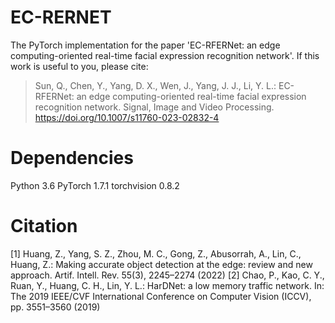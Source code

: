 # EC-RERNET
The PyTorch implementation for the paper 'EC-RFERNet: an edge computing-oriented real-time facial expression recognition network'.
If this work is useful to you, please cite:
> Sun, Q., Chen, Y., Yang, D. X., Wen, J., Yang, J. J., Li, Y. L.: EC-RFERNet: an edge computing-oriented real-time facial expression recognition network. Signal, Image and Video Processing. https://doi.org/10.1007/s11760-023-02832-4

# Dependencies
Python 3.6
PyTorch 1.7.1
torchvision 0.8.2


# Citation
[1] Huang, Z., Yang, S. Z., Zhou, M. C., Gong, Z., Abusorrah, A., Lin, C., Huang, Z.: Making accurate object detection at the edge: review and new approach. Artif. Intell. Rev. 55(3), 2245–2274 (2022)
[2] Chao, P., Kao, C. Y., Ruan, Y., Huang, C. H., Lin, Y. L.: HarDNet: a low memory traffic network. In: The 2019 IEEE/CVF International Conference on Computer Vision (ICCV), pp. 3551–3560 (2019)
